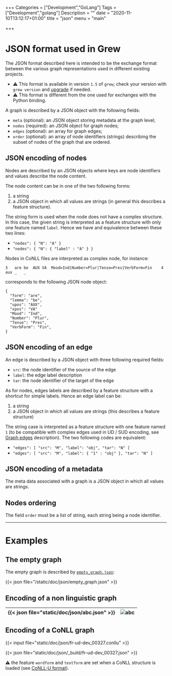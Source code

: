 +++
Categories = ["Development","GoLang"]
Tags = ["Development","golang"]
Description = ""
date = "2020-11-10T13:12:17+01:00"
title = "json"
menu = "main"

+++

# JSON format used in Grew

The JSON format described here is intended to be the exchange format between the various graph representations used in different existing projects.

  * :warning: This format is available in version `1.5` of `grew`; check your version with `grew version` and [upgrade](../../usage/upgrade) if needed.
  * :warning: This format is different from the one used for exchanges with the Python binding.


A graph is described by a JSON object with the following fields:

 * `meta` (optional): an JSON object storing metadata at the graph level;
 * `nodes` (required): an JSON object for graph nodes;
 * `edges` (optional): an array for graph edges;
 * `order` (optional): an array of node identifiers (strings) describing the subset of nodes of the graph that are ordered.

## JSON encoding of nodes

Nodes are described by an JSON objects where keys are node identifiers and values describe the node content.

The node content can be in one of the two following forms:

 1. a string
 2. a JSON object in which all values are strings (in general this describes a feature structure).

The string form is used when the node does not have a complex structure. In this case, the given string is interpreted as a feature structure with only one feature named `label`. Hence we have and equivalence between these two lines:

  * `"nodes": { "N": "A" }`
  * `"nodes": { "N": { "label" : "A" } }`

Nodes in CoNLL files are interpreted as complex node, for instance:

```
3	are	be	AUX	VA	Mood=Ind|Number=Plur|Tense=Pres|VerbForm=Fin	4	aux	_	_
```

corresponds to the following JSON node object:
```json_alt
{
  "form": "are",
  "lemma": "be",
  "upos": "AUX",
  "xpos": "VA"
  "Mood": "Ind",
  "Number": "Plur",
  "Tense": "Pres",
  "VerbForm": "Fin",
}
```

## JSON encoding of an edge

An edge is described by a JSON object with three following required fields:

 * `src`: the node identifier of the source of the edge
 * `label`: the edge label description
 * `tar`: the node identifier of the target of the edge

As for nodes, edges labels are described by a feature structure with a shortcut for simple labels.
Hence an edge label can be:

 1. a string
 2. a JSON object in which all values are strings (this describes a feature structure)

The string case is interpreted as a feature structure with one feature named `1` (to be compatible with complex edges used in UD / SUD encoding, see [Graph edges](../graph#edges) description).
The two following codes are equivalent:

  * `"edges": [ "src": "M", "label": "obj", "tar": "N" ]`
  * `"edges": [ "src": "M", "label": { "1" : "obj" }, "tar": "N" ]`


## JSON encoding of a metadata

The meta data associated with a graph is a JSON object in which all values are strings.

## Nodes ordering

The field `order` must be a list of string, each string being a node identifier.

---

# Examples

## The empty graph

The empty graph is described by [`empty_graph.json`](empty_graph.json):

{{< json file="/static/doc/json/empty_graph.json" >}}

## Encoding of a non linguistic graph

|   {{< json file="static/doc/json/abc.json" >}}  |   ![abc](/doc/json/_build/abc.svg)  |
|-----|-----|

## Encoding of a CoNLL graph

{{< input file="static/doc/json/fr-ud-dev_00327.conllu" >}}

{{< json file="static/doc/json/_build/fr-ud-dev_00327.json" >}}

:warning: the feature `wordform` and `textform` are set when a CoNLL structure is loaded (see [CoNLL-U format](../conllu#additional-features-textform-and-wordform)).

